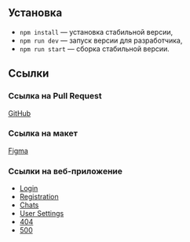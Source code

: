 ## Установка

- `npm install` — установка стабильной версии,
- `npm run dev` — запуск версии для разработчика,
- `npm run start` — сборка стабильной версии.

## **Ссылки**

### **Ссылка на Pull Request**

[GitHub](https://github.com/Pikaev/middle.messenger.praktikum.yandex/pull/1)

### **Ссылка на макет**

[Figma](<https://www.figma.com/design/fPXQ5wfRqGTdUQN5cMmNA7/Chat_external_link-(Copy)?node-id=1-515&t=txCSW5pNZinQ85FP-1>)

### **Ссылки на веб-приложение**

- [Login](https://pickchat.netlify.app/login)
- [Registration](https://pickchat.netlify.app/register)
- [Chats](https://pickchat.netlify.app/chats)
- [User Settings](https://pickchat.netlify.app/userSettings)
- [404](https://pickchat.netlify.app/notFound)
- [500](https://pickchat.netlify.app/error)
